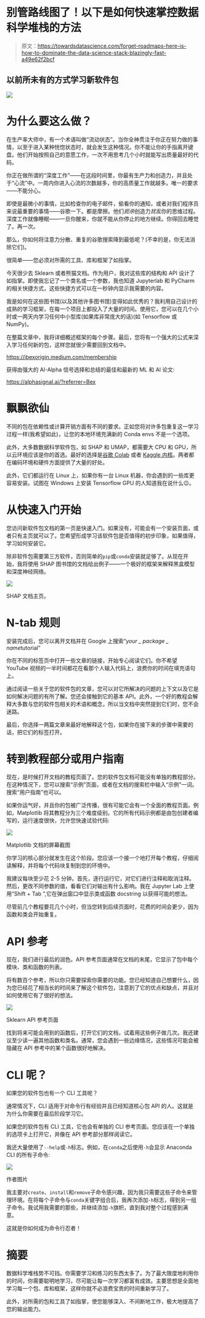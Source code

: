 # 别管路线图了！以下是如何快速掌控数据科学堆栈的方法

> 原文：<https://towardsdatascience.com/forget-roadmaps-here-is-how-to-dominate-the-data-science-stack-blazingly-fast-a49e62f2bcf>

## 以前所未有的方式学习新软件包

![](img/c1da97b1919e18bbc323af96e2b73b2c.png)

# 为什么要这么做？

在生产率大师中，有一个术语叫做“流动状态”。当你全神贯注于你正在努力做的事情，以至于进入某种恍惚状态时，就会发生这种情况。你不能让你的手指离开键盘。他们开始按照自己的意愿工作，一次不用思考几个小时就能写出质量最好的代码。

你正在做所谓的“深度工作”——在这段时间里，你最有生产力和创造力，并且处于“心流”中。一周内你进入心流的次数越多，你的高质量工作就越多。唯一的要求——不能分心。

即使是最微小的事情，比如检查你的电子邮件，偷看你的通知，或者对我们程序员来说最重要的事情——谷歌一下。都是摩擦。他们*扼杀*创造力*扰乱*你的思维过程。深度工作就像睡眠——一旦你醒来，你就不能从你停止的地方继续。你得回去睡觉了。再一次。

那么，你如何将注意力分散、重复的谷歌搜索降到最低呢？(不幸的是，你无法消除它们)。

很简单——您必须对所需的工具、库和框架了如指掌。

今天很少去 Sklearn 或者熊猫文档。作为用户，我对这些库的结构和 API 设计了如指掌。即使我忘记了一个类名或一个参数，我也知道 Jupyterlab 和 PyCharm 的相关快捷方式，这些快捷方式可以在一秒钟内显示我需要的内容。

我是如何在这些图书馆(以及其他许多图书馆)变得如此优秀的？我利用自己设计的成熟的学习框架，在每一个项目上都投入了大量的时间。使用它，您可以在几个小时或一两天内学习任何中小型库(如果库非常庞大的话)(如 Tensorflow 或 NumPy)。

在整篇文章中，我将详细概述框架的每个步骤。最后，您将有一个强大的公式来深入学习任何新的包，这样您就很少需要回到文档中。

<https://ibexorigin.medium.com/membership>  

获得由强大的 AI-Alpha 信号选择和总结的最佳和最新的 ML 和 AI 论文:

<https://alphasignal.ai/?referrer=Bex>  

# 飘飘欲仙

不同的包在依赖性或计算开销方面有不同的要求。正如您将对许多包重复这一学习过程一样(我希望如此)，让您的本地环境充满新的 Conda envs 不是一个选项。

此外，大多数数据科学软件包，如 SHAP 和 UMAP，都需要大 CPU 和 GPU，所以云环境应该是你的首选。最好的选择是[谷歌 Colab](https://colab.research.google.com/?utm_source=scs-index) 或者 [Kaggle 内核](https://www.kaggle.com/code)。两者都在编码环境和硬件方面提供了大量的好处。

此外，它们都运行在 Linux 上，如果你有一台 Linux 机器，你会遇到的一些库更容易安装。试图在 Windows 上安装 Tensorflow GPU 的人知道我在说什么😉。

# 从快速入门开始

您访问新软件包文档的第一页是快速入门。如果没有，可能会有一个安装页面，或者只有主页就可以了。您希望形成学习该软件包是否值得的初步印象，如果值得，学习如何安装它。

除非软件包需要第三方软件，否则简单的`pip`或`conda`安装就足够了。从现在开始，我将使用 SHAP 图书馆的文档给出例子——一个极好的框架来解释黑盒模型和深度神经网络。

![](img/07a2b49bcae5f9f289b1738357b0b95d.png)

SHAP 文档主页。

# N-tab 规则

安装完成后，您可以离开文档并在 Google 上搜索“*your _ package _ name*tutorial”

你在不同的标签页中打开一些文章的链接，开始专心阅读它们。你不希望 YouTube 视频的一半时间都花在看那个人输入代码上，浪费你的时间在填充语句上。

通过阅读一些关于您的软件包的文章，您可以对它所解决的问题的上下文以及它是如何解决问题的有所了解。您还会接触到它的基本 API。此外，一个好的教程会解释大多数与您的软件包相关的术语和概念，所以当文档中突然提到它们时，您不会迷路。

最后，你选择一两篇文章来最好地解释这个包，如果你在接下来的步骤中需要的话，把它们的标签打开。

# 转到教程部分或用户指南

现在，是时候打开文档的教程页面了。您的软件包文档可能没有单独的教程部分。在这种情况下，您可以搜索“示例”页面，或者在文档的搜索栏中输入“示例”一词。搜索“用户指南”也可以。

如果你运气好，并且你的包被广泛传播，很有可能它会有一个全面的教程页面。例如，Matplotlib 将其教程分为三个难度级别。它的所有代码示例都是由包创建者编写的，运行速度很快，允许您快速试验代码:

![](img/8015caf9962da74b1bbd8300f16f830b.png)

Matplotlib 文档的屏幕截图

你学习的核心部分就发生在这个阶段。您应该一个接一个地打开每个教程，仔细阅读解释，并将每个代码块复制到您的环境中。

我建议每块至少花 2-5 分钟。首先，逐行运行它，对它们进行注释和取消注释。然后，更改不同参数的值，看看它们对输出有什么影响。我在 Jupyter Lab 上使用“Shift + Tab ”,它在弹出窗口中显示类或函数 docstring 以获得可能的想法。

尽管前几个教程要花几个小时，但当您转到后续页面时，花费的时间会更少，因为函数和类会开始重复。

# API 参考

现在，我们进行最后的润色。API 参考页面通常在文档的末尾，它显示了包中每个模块、类和函数的列表。

将有数百个参考，所以你只需要探索你需要的功能。您已经知道自己想要什么，因为您已经花了相当长的时间来了解这个软件包，注意到了它的优点和缺点，并且对如何使用它有了很好的想法。

![](img/0b78706c99c76e7cd96f3140863121c6.png)

Sklearn API 参考页面

找到将来可能会用到的函数后，打开它们的文档，试着用这些例子做几次。我还建议至少读一遍其他函数和类名。通常，您会遇到一些边缘情况，这些情况可能会被隐藏在 API 参考中的某个函数很好地解决。

# CLI 呢？

如果您的软件包也有一个 CLI 工具呢？

通常情况下，CLI 适用于对命令行有经验并且已经知道核心包 API 的人。这就是为什么你需要在最后阶段学习它。

如果您的软件包有 CLI 工具，它也会有单独的 CLI 参考页面。您应该在一个单独的选项卡上打开它，并像在 API 参考部分那样阅读它。

我还大量使用了`--help`或`-h`标志。例如，在`conda`之后使用`-h`会显示 Anaconda CLI 的所有子命令:

![](img/fa2a3fc5da5788341ceaa121c83c8672.png)

作者图片

我主要对`create`、`install`和`remove`子命令感兴趣，因为我只需要这些子命令来管理环境。在将每个子命令与`conda`关键字组合后，我再次添加`-h`标志，得到另一组子命令。我试用我需要的那些，并继续添加`-h`旗帜，直到我对整个过程感到满意。

这就是你如何成为命令行忍者！

# 摘要

数据科学堆栈势不可挡。你需要学习和练习的东西太多了。为了最大限度地利用你的时间，你需要聪明地学习，尽可能让每一次学习都富有成效。主要思想是全面地学习每一个包、库和框架，这样你就不必浪费宝贵的时间重新学习了。

此外，对所需的包和工具了如指掌，使您能够深入、不间断地工作，极大地提高了您的输出能力。